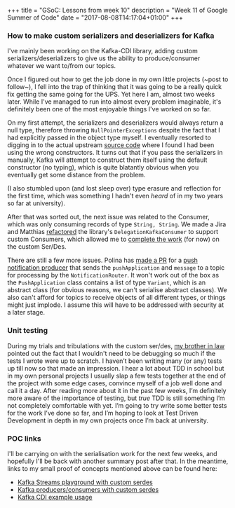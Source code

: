 +++
title = "GSoC: Lessons from week 10"
description = "Week 11 of Google Summer of Code"
date = "2017-08-08T14:17:04+01:00"
+++

### How to make custom serializers and deserializers for Kafka

I've mainly been working on the Kafka-CDI library, adding custom serializers/deserializers to give us the ability to produce/consumer whatever we want to/from our topics.

Once I figured out how to get the job done in my own little projects (~post to follow~), I fell into the trap of thinking that it was going to be a really quick fix getting the same going for the UPS. Yet here I am, almost two weeks later. While I've managed to run into almost every problem imaginable, it's definitely been one of the most enjoyable things I've worked on so far.


On my first attempt, the serializers and deserializers would always return a null type, therefore throwing `NullPointerExceptions` despite the fact that I had explicitly passed in the object type myself. 
I eventually resorted to digging in to the actual upstream [source code](https://github.com/apache/kafka/tree/f87d58b796977fdaefb089d17cb30b2071cd4485/clients/src/main/java/org/apache/kafka/clients) where I found I had been using the wrong constructors. It turns out that if you pass the serializers in manually, Kafka will attempt to construct them itself using the default constructor (no typing), which is quite blatantly obvious when you eventually get some distance from the problem. 

(I also stumbled upon (and lost sleep over) type erasure and reflection for the first time, which was something I hadn't even _heard_ of in my two years so far at university). 

After that was sorted out, the next issue was related to the Consumer, which was only consuming records of type `String, String`. We made a Jira and Matthias [refactored](https://github.com/matzew/kafka-cdi/pull/16) the library's `DelegationKafkaConsumer` to support custom Consumers, which allowed me to [complete the work](https://github.com/matzew/kafka-cdi/pull/17#pullrequestreview-55203529) (for now) on the custom Ser/Des. 

There are still a few more issues. Polina has [made a PR](https://github.com/polinankoleva/aerogear-unifiedpush-server/commit/7c754932bed91afcdf72ed72c8072535ff07800a) for a [push notification producer](https://issues.jboss.org/browse/AGPUSH-2159) that sends the `pushApplication` and `message` to a topic for processing by the `NotificationRouter`. It won't work out of the box as the `PushApplication` class contains a list of type `Variant`, which is an abstract class (for obvious reasons, we can't serialise abstract classes). 
We also can't afford for topics to receive objects of all different types, or things might just implode. I assume this will have to be addressed with security at a later stage. 

### Unit testing
During my trials and tribulations with the custom ser/des, [my brother in law](http://marcotroisi.com) pointed out the fact that I wouldn't need to be debugging so much if the tests I wrote were up to scratch. I haven’t been writing many (or any) tests up till now so that made an impression. I hear a lot about TDD in school but in my own personal projects I usually slap a few tests together at the end of the project with some edge cases, convince myself of a job well done and call it a day. After reading more about it in the past few weeks, I’m definitely more aware of the importance of testing, but _true_ TDD is still something I’m not completely comfortable with yet. I’m going to try write some better tests for the work I’ve done so far, and I’m hoping to look at Test Driven Development in depth in my own projects once I’m back at university. 

### POC links 
I'll be carrying on with the serialisation work for the next few weeks, and hopefully I'll be back with another summary post after that. In the meantime, links to my small proof of concepts mentioned above can be found here:

- [Kafka Streams playground with custom serdes](https://github.com/dimitraz/kafka-streams-playground)
- [Kafka producers/consumers with custom serdes](https://github.com/dimitraz/kafka-poc)
- [Kafka CDI example usage](https://github.com/dimitraz/kafka-cdi-resteasy)